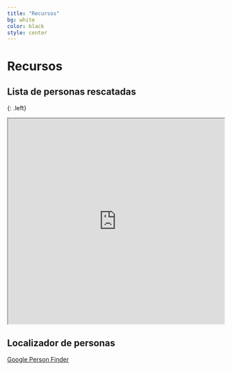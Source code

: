 ```yaml
---
title: "Recursos"
bg: white
color: black
style: center
---
```


# Recursos

## Lista de personas rescatadas

{: .left}

<div class="icontain">
  <iframe src="https://docs.google.com/spreadsheets/d/e/2PACX-1vRk1GSjHwHXbmEaYmSixFrGeo-yWKyq9hoxHLYaUUDBtN-MJzG7WTV-IAltpyouhdPdU1I_eeSgr2al/pubhtml?widget=true&amp;headers=false" width="100%" height="480"></iframe>
</div>


## Localizador de personas

[Google Person Finder](https://google.org/personfinder/2017-puebla-mexico-earthquake)
